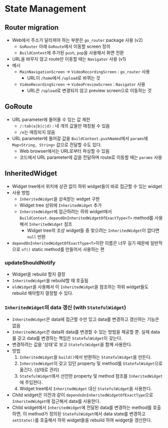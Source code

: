 # State Management

## Router migration

- Web에서 주소가 달라져야 하는 부분은 `go_router` package 사용 (v2)
  - `GoRouter` 아래 `GoRoute`에서 이동할 screen 정의
  - `BuildContext`에 추가된 `push`, `pop`을 사용해서 화면 전환
- URL을 바꾸지 않고 route만 이동할 때는 `Navigator` 사용 (v1)
- 예시
  - `MainNavigationScreen` -> `VideoRecordingScreen` : `go_router` 사용
    - URL이 `/home`에서 `/upload`로 바뀌는 것
  - `VideoRecordingScreen` -> `VideoPreviewScreen` : `Navigator` 사용
    - URL은 `/upload`로 변경되지 않고 preview screen으로 이동하는 것

## GoRoute

- URL parameter에 들어올 수 있는 값 제한
  - `/:tab(a|b|c|d)` : 네 개의 값들만 매칭될 수 있음
  - `/e`는 매칭되지 않음
- URL parameter에 들어갈 값을 `BuildContext.pushNamed`에서 `params`에 `Map<String, String>` 값으로 전달할 수도 있다.
  - Web browser에서는 URL로부터 파싱할 수 있음
  - 코드에서 URL parameter에 값을 전달하며 route로 이동할 때는 `params` 사용

## InheritedWidget

- Widget tree에서 위치에 상관 없이 하위 widget들이 바로 접근할 수 있는 widget
- 사용 방법
  - `InheritedWidget`을 상속받는 widget 구현
  - Widget tree 상위에 `InheritedWidget` 추가
  - `InheritedWidget`에 접근하려는 하위 widget에서 `BuildContext.dependOnInheritedWidgetOfExactType<T>` method를 사용해서 `InheritedWidget` 참조
    - Widget tree의 조상 widget들 중 찾으려는 `InheritedWidget`이 없다면 `null` 반환
- `dependOnInheritedWidgetOfExactType<T>`이란 이름은 너무 길기 때문에 일반적으로 `of()` static method를 만들어서 사용하는 편

### updateShouldNotify

- Widget을 rebuild 할지 결정
- `InheritedWidget`을 rebuild할 때 호출됨
- `oldWidget`을 사용해서 이 `InheritedWidget`을 참조하는 하위 widget들도 rebuild 해야할지 결정할 수 있다.

### `InheritedWidget`의 data 갱신 (with `StatefulWidget`)

- `InheritedWidget`은 data에 접근할 수만 있고 data를 변경하고 갱신하는 기능은 없음
- `InheritedWidget`은 data와 data를 변경할 수 있는 방법을 제공할 뿐. 실제 data를 갖고 data를 변경하는 책임은 `StatefulWidget`이 갖는다.
- 변경하려는 값을 '상태'로 보고 `StatefulWidget`을 함께 사용한다.
- 방법
  1. `InheritedWidget`을 `build()`에서 반환하는 `StatefulWidget`을 만든다.
  2. `InheritedWidget`이 갖고 있던 property 및 method를 `StatefulWidget`으로 옮긴다. (상태로 관리)
  3. `StatefulWidget`에서 선언한 property 및 method 참조를 `InheritedWidget`에 주입한다.
  4. Widget tree에서 `InheritedWidget` 대신 `StatefulWidget`을 사용한다.
- Child widget은 이전과 같이 `dependsOnInheritedWidgetOfExactType`으로 `InheritedWidget`에 접근해서 data를 사용한다.
- Child widget에서 `InheritedWidget`에 전달된 data를 변경하는 method를 호출하면, 이 method가 정의된 `StatefulWidget`에서 data state를 변경하고 `setState()`를 호출해서 하위 widget들을 rebuild 하여 widget을 갱신한다.

